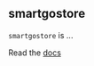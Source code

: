 ## smartgostore

`smartgostore` is ...

Read the [docs](http://github.com/ttstringiot/golangiot)



